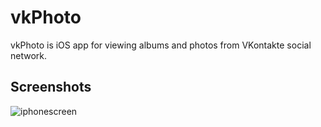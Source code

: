 # vkPhoto
vkPhoto is iOS app for viewing albums and photos from VKontakte social network.

## Screenshots
![iphonescreen](https://cloud.githubusercontent.com/assets/14161074/24210861/6f85140a-0f3b-11e7-97be-fd81fa858583.png)

